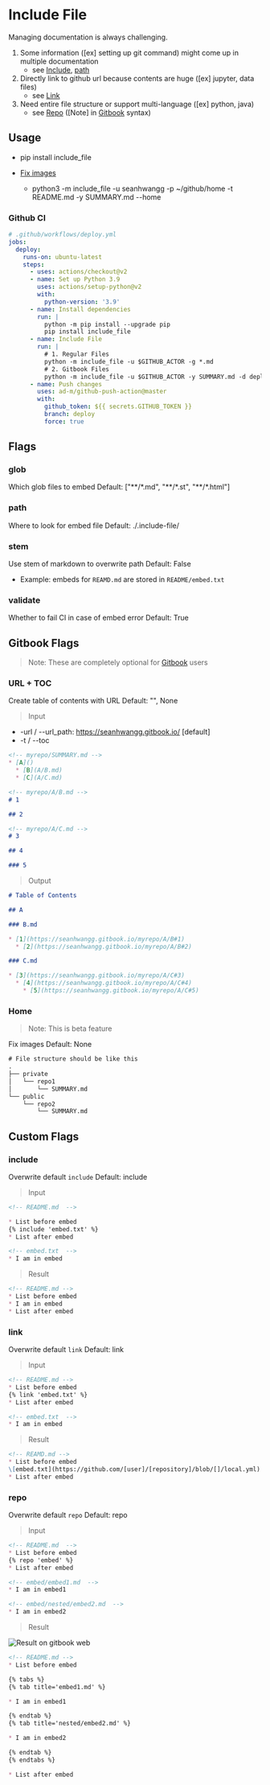 # Include File

Managing documentation is always challenging.

1. Some information ([ex] setting up git command) might come up in multiple documentation
    * see [Include](#include), [path](#path)
1. Directly link to github url because contents are huge ([ex] jupyter, data files)
    * see [Link](#link)
1. Need entire file structure or support multi-language ([ex] python, java)
    * see [Repo](#repo) ([Note] in [Gitbook](https://gitbook.com/) syntax)

## Usage

* pip install include_file

* [Fix images](#home)
  * python3 -m include_file -u seanhwangg -p ~/github/home -t README.md -y SUMMARY.md --home

### Github CI

```yml
# .github/workflows/deploy.yml
jobs:
  deploy:
    runs-on: ubuntu-latest
    steps:
      - uses: actions/checkout@v2
      - name: Set up Python 3.9
        uses: actions/setup-python@v2
        with:
          python-version: '3.9'
      - name: Install dependencies
        run: |
          python -m pip install --upgrade pip
          pip install include_file
      - name: Include File
        run: |
          # 1. Regular Files
          python -m include_file -u $GITHUB_ACTOR -g *.md
          # 2. Gitbook Files
          python -m include_file -u $GITHUB_ACTOR -y SUMMARY.md -d deploy -t README.md --stem
      - name: Push changes
        uses: ad-m/github-push-action@master
        with:
          github_token: ${{ secrets.GITHUB_TOKEN }}
          branch: deploy
          force: true
```

## Flags

### glob

Which glob files to embed
Default: ["\*\*/\*.md", "\*\*/\*.st", "\*\*/\*.html"]

### path

Where to look for embed file
Default: ./.include-file/

### stem

Use stem of markdown to overwrite path
Default: False

* Example: embeds for `REAMD.md` are stored in `README/embed.txt`

### validate

Whether to fail CI in case of embed error
Default: True

## Gitbook Flags

> Note: These are completely optional for [Gitbook](https://gitbook.com/) users

### URL + TOC

Create table of contents with URL
Default: "", None

> Input

* -url / --url_path: <https://seanhwangg.gitbook.io/> [default]
* -t / --toc

```md
<!-- myrepo/SUMMARY.md -->
* [A]()
  * [B](A/B.md)
  * [C](A/C.md)

<!-- myrepo/A/B.md -->
# 1

## 2

<!-- myrepo/A/C.md -->
# 3

## 4

### 5
```

> Output

```md
# Table of Contents

## A

### B.md

* [1](https://seanhwangg.gitbook.io/myrepo/A/B#1)
  * [2](https://seanhwangg.gitbook.io/myrepo/A/B#2)

### C.md

* [3](https://seanhwangg.gitbook.io/myrepo/A/C#3)
  * [4](https://seanhwangg.gitbook.io/myrepo/A/C#4)
    * [5](https://seanhwangg.gitbook.io/myrepo/A/C#5)
```

### Home

> Note: This is beta feature

Fix images
Default: None

```txt
# File structure should be like this
.
├── private
│   └── repo1
│       └── SUMMARY.md
└── public
    └── repo2
        └── SUMMARY.md
```

## Custom Flags

### include

Overwrite default `include`
Default: include

> Input

```md
<!-- README.md  -->

* List before embed
{% include 'embed.txt' %}
* List after embed

<!-- embed.txt  -->
* I am in embed
```

> Result

```md
<!-- README.md -->
* List before embed
* I am in embed
* List after embed
```

### link

Overwrite default `link`
Default: link

> Input

```md
<!-- README.md -->
* List before embed
{% link 'embed.txt' %}
* List after embed

<!-- embed.txt  -->
* I am in embed
```

> Result

```md
<!-- REAMD.md -->
* List before embed
\[embed.txt](https://github.com/[user]/[repository]/blob/[]/local.yml)
* List after embed
```

### repo

Overwrite default `repo`
Default: repo

> Input

```md
<!-- README.md  -->
* List before embed
{% repo 'embed' %}
* List after embed

<!-- embed/embed1.md  -->
* I am in embed1

<!-- embed/nested/embed2.md  -->
* I am in embed2
```

> Result

![Result on gitbook web](images/20210626_114700.png)

```md
<!-- README.md -->
* List before embed

{% tabs %}
{% tab title='embed1.md' %}

* I am in embed1

{% endtab %}
{% tab title='nested/embed2.md' %}

* I am in embed2

{% endtab %}
{% endtabs %}

* List after embed
```
